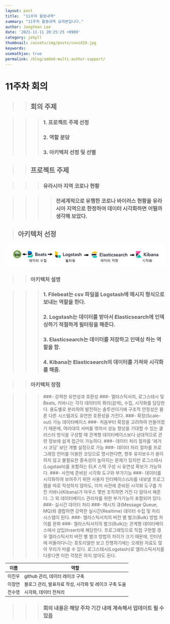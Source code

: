 ```yaml
---
layout: post
title:  "11주차 활동내역"
summary: "11주차 활동내역 요약본입니다."
author: JangYeon Lee
date: '2021-11-11 20:25:25 +0900'
category: jekyll
thumbnail: /assets/img/posts/covid19.jpg
keywords:
usemathjax: true
permalink: /blog/added-multi-author-support/
---
```


# 11주차  회의


>>## 회의 주제


>>>###  1. 프로젝트 주제 선정
>>>###  2. 역할 분담
>>>###  3. 아키텍처 선정 및 선별

  
>>## 프로젝트 주제

>>>### 유라시아 지역 코로나 현황

>>>>### 전세계적으로 유행한 코로나 바이러스 현황을 유라시아 지역으로 한정하여 데이터 시각화하면 어떨까 생각해 보았다.

>## 아키텍처 선정
![ex_screenshot](/assets/img/posts/aca.png)

>>### 아키텍처 설명

>>>### 1. Filebeat는 csv 파일을  Logstash에 메시지 형식으로 보내는 역할을 한다.
>>>### 2. Logstash는 데이터를 받아서 Elasticsearch에 인덱싱하기 적절하게 필터링을 해준다.
>>>### 3. Elasticsearch는 데이터를 저장하고 인덱싱 하는 역할을 함.
>>>### 4. Kibana는 Elasticsearch의 데이터를 가져와 시각화를 해줌.

>>### 아키텍처 장점

>>>###- 강력한 유연성과 호환성
>>>###- 엘라스틱서치, 로그스태시 및 Beats, 키바나는 각각 데이터의 쿼리(검색), 수집, 시각화를 담당한다. 용도별로 분리하여 발전하는 솔루션이기에 구조적 안정성은 물론 다른 시스템과도 유연한 호환성을 가진다.
>>>###- 확장(Scale-out) 가능 데이터베이스
>>>###- 처음부터 확장을 고려하여 만들어졌기 때문에, 여러대의 서버를 엮어서 성능 향상을 기대할 수 있는 클러스터 방식을 구성할 때 관계형 데이터베이스보다 상대적으로 관련 정보에 쉽게 접근이 가능하다.
>>>###- 데이터 처리 절차를 '레거시 코딩' 보단 개별 설정으로 가능
>>>###- 데이터 처리 절차를 프로그래밍 언어를 이용한 코딩으로 명시한다면, 향후 유지보수가 용이하지 않고 불필요한 종속성이 높아지는 문제가 있지만 로그스태시(Logstash)를 포함하는 ELK 스택 구성 시 유연성 확보가 가능하다.
>>>###- 사전에 준비된 시각화 도구와 부가기능
>>>###- 데이터를 시각화하여 보여주기 위한 사용자 인터페이스(UI)를 내보낼 프로그램을 따로 작성하지 않아도, 이미 사전에 준비된 시각화 도구를 가진 키바나(Kibana)가 마우스 몇번 조작하면 거진 다 알아서 해준다. 그 외 데이터베이스 관리자를 위한 부가기능이 포함되어 있다.
>>>###- 실시간 데이터 처리
>>>###- 메시지 큐(Message Queue, MQ)와 결합하면 강력한 실시간(Realtime) 데이터 수집 및 처리 시스템이 된다.
>>>###- 엘라스틱서치의 버전 별 벌크(Bulk) 방법 차이를 완화
>>>###- 엘라스틱서치의 벌크(Bulk)는 관계형 데이터베이스에서 삽입(Insert)에 해당한다. 프로그래밍으로 직접 구현할 경우 엘라스틱서치 버전 별 벌크 방법의 차이가 크기 때문에, 인터넷에 떠돌아다니는 튜토리얼만 보고 진행하기에는 오래된 자료도 많아 무리가 따를 수 있다. 로그스태시(Logstash)로 엘라스틱서치를 다룬다면 이런 걱정은 하지 않아도 된다.
 

|이름|역할|
|------|-----|
|이진우|github 관리, 데이터 레이크 구축
|이장연|블로그 관리, 발표자료 작성, 시각화 및 레이크 구축 도움
|전수영|시각화, 데이터 전처리


>>>### 회의 내용은 해당 주차 기간 내에 계속해서 업데이트 될 수 있음